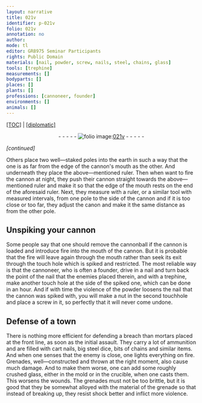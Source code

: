 ```yaml
---
layout: narrative
title: 021v
identifier: p-021v
folio: 021v
annotation: no
author:
mode: tl
editor: GR8975 Seminar Participants
rights: Public Domain
materials: [nail, powder, screw, nails, steel, chains, glass]
tools: [trephine]
measurements: []
bodyparts: []
places: []
plants: []
professions: [cannoneer, founder]
environments: []
animals: []
---
```


<p><a href="{{ site.baseurl }}/translation/">[TOC]</a> | <a href="{{ site.baseurl }}/texts/p-021v_tc/" target="_blank">[diplomatic]</a></p><div class="folio" align="center">- - - - - <a href="http://gallica.bnf.fr/ark:/12148/btv1b10500001g/f48.image" target="_blank"><img src="https://cu-mkp.github.io/2017-workshop-edition/assets/photo-icon.png" alt="folio image: " style="display:inline-block; margin-bottom:-3px;"/>021v</a> - - - - - </div>  
 
*[continued]*
  
Others place two well—staked poles into the earth in such a way that the one is as far from the edge of the cannon's mouth as the other. And underneath they place the above—mentioned ruler. Then when want to fire the cannon at night, they push their cannon straight towards the above—mentioned ruler and make it so that the edge of the mouth rests on the end of the aforesaid ruler. Next, they measure with a ruler, or a similar tool with measured intervals, from one pole to the side of the cannon and if it is too close or too far, they adjust the canon and make it the same distance as from the other pole.

 
  

## Unspiking your cannon

 
Some people say that one should remove the cannonball if the cannon is loaded and introduce fire into the mouth of the cannon. But it is probable that the fire will leave again through the mouth rather than seek its exit through the touch hole which is spiked and restricted. The most reliable way is that the <span class="pro">cannoneer</span>, who is often a <span class="pro">founder</span>, drive in a <span class="m">nail</span> and turn back the point of the <span class="m">nail</span> that the enemies placed therein, and with a <span class="tl">trephine</span>, make another touch hole at the side of the spiked one, which can be done in an hour. And if with time the violence of the <span class="m">powder</span> loosens the <span class="m">nail</span> that the cannon was spiked with, you will make a nut in the second touchhole and place a <span class="m">screw</span> in it, so perfectly that it will never come undone.

 
  

## Defense of a town

 
There is nothing more efficient for defending a breach than mortars placed at the front line, as soon as the initial assault. They carry a lot of ammunition and are filled with cart <span class="m">nails</span>, big <span class="m">steel</span> dice, bits of <span class="m">chains</span> and similar items. And when one senses that the enemy is close, one lights everything on fire. Grenades, well—constructed and thrown at the right moment, also cause much damage. And to make them worse, one can add some roughly crushed <span class="m">glass</span>, either in the mold or in the crucible, when one casts them. This worsens the wounds. The grenades must not be too brittle, but it is good that they be somewhat alloyed with the material of the grenade so that instead of breaking up, they resist shock better and inflict more violence.

